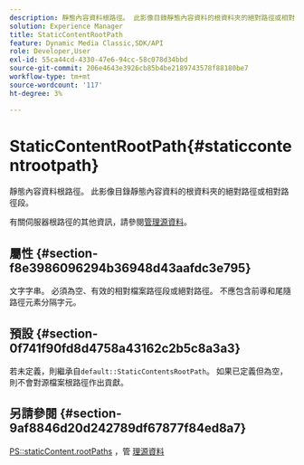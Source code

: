 ```yaml
---
description: 靜態內容資料根路徑。 此影像目錄靜態內容資料的根資料夾的絕對路徑或相對路徑段。
solution: Experience Manager
title: StaticContentRootPath
feature: Dynamic Media Classic,SDK/API
role: Developer,User
exl-id: 55ca44cd-4330-47e6-94cc-58c078d34bbd
source-git-commit: 206e4643e3926cb85b4be2189743578f88180be7
workflow-type: tm+mt
source-wordcount: '117'
ht-degree: 3%

---
```


# StaticContentRootPath{#staticcontentrootpath}

靜態內容資料根路徑。 此影像目錄靜態內容資料的根資料夾的絕對路徑或相對路徑段。

有關伺服器根路徑的其他資訊，請參閱[管理源資料](../../../../../is-api/image-serving-api-ref/c-configuration-and-administration/c-configuration-and-administration.md#concept-1ec4d9f0e58a430cae045761f1ff9173)。

## 屬性 {#section-f8e3986096294b36948d43aafdc3e795}

文字字串。 必須為空、有效的相對檔案路徑段或絕對路徑。 不應包含前導和尾隨路徑元素分隔字元。

## 預設 {#section-0f741f90fd8d4758a43162c2b5c8a3a3}

若未定義，則繼承自`default::StaticContentsRootPath`。 如果已定義但為空，則不會對源檔案根路徑作出貢獻。

## 另請參閱 {#section-9af8846d20d242789df67877f84ed8a7}

[PS::staticContent.rootPaths](../../../../../is-api/image-catalog/image-serving-api-ref/c-image-catalog-reference/c-attributes-reference/r-staticcontentrootpath.md#reference-a2b5368d078349828d282357681bb2a5) ，管  [理源資料](../../../../../is-api/image-serving-api-ref/c-configuration-and-administration/c-configuration-and-administration.md#concept-1ec4d9f0e58a430cae045761f1ff9173)
